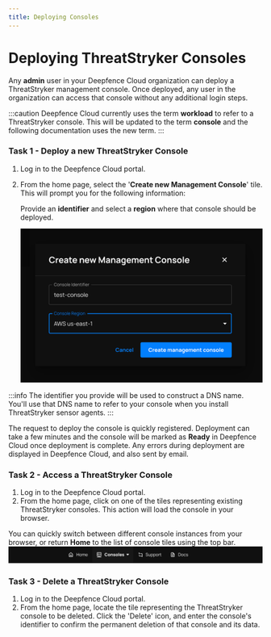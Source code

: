 ```yaml
---
title: Deploying Consoles
---
```


# Deploying ThreatStryker Consoles


Any **admin** user in your Deepfence Cloud organization can deploy a ThreatStryker management console.  Once deployed, any user in the organization can access that console without any additional login steps.

:::caution
Deepfence Cloud currently uses the term **workload** to refer to a ThreatStryker console.  This will be updated to the term **console** and the following documentation uses the new term.
:::

### Task 1 - Deploy a new ThreatStryker Console


1. Log in to the Deepfence Cloud portal.
2. From the home page, select the '**Create new Management Console**' tile.  This will prompt you for the following information:

    Provide an **identifier** and select a **region** where that console should be deployed.

    ![Add a new Workload](../img/cloud-newworkload.png)

:::info
The identifier you provide will be used to construct a DNS name. You'll use that DNS name to refer to your console when you  install ThreatStryker sensor agents.
:::

The request to deploy the console is quickly registered. Deployment can take a few minutes and the console will be marked as **Ready** in Deepfence Cloud once deployment is complete. Any errors during deployment are displayed in Deepfence Cloud, and also sent by email.

### Task 2 - Access a ThreatStryker Console

1. Log in to the Deepfence Cloud portal.
2. From the home page, click on one of the tiles representing existing ThreatStryker consoles.  This action will load the console in your browser.

You can quickly switch between different console instances from your browser, or return **Home** to the list of console tiles using the top bar.
    ![cloud ui top-bar](../img/console-top-bar.png)

### Task 3 - Delete a ThreatStryker Console


1. Log in to the Deepfence Cloud portal.
2. From the home page, locate the tile representing the ThreatStryker console to be deleted.  Click the 'Delete' icon, and enter the console's identifier to confirm the permanent deletion of that console and its data.
